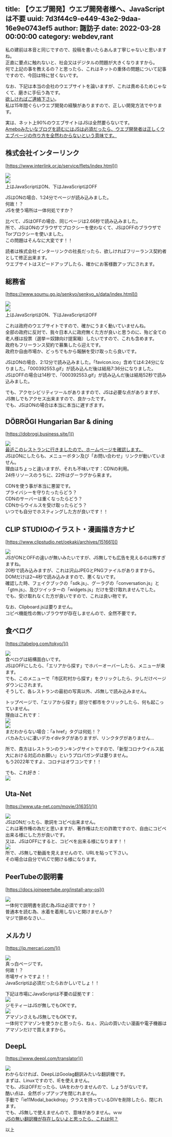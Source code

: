 title: 【ウエブ開発】ウエブ開発者様へ、JavaScriptは不要
uuid: 7d3f44c9-e449-43e2-9daa-16e9e0743ef5
author: 諏訪子
date: 2022-03-28 00:00:00
category: webdev,rant
----
私の建前は本音と同じですので、投稿を書いたらあんま丁寧じゃないと思いますね。\
正直に要点に触れないと、社会又はデジタルの問題が大きくなりますから。\
何で上記の事を教えるの？と思ったら、これはネットの重体の問題について記事ですので、今回は特に甘くないです。

なお、下記は本当の会社のウエブサイトを論いますが、これは責めるためじゃなくて、磨きに手伝う為です。\
[欲しければご連絡下さい](/contact.xhtml)。\
私は15年間ぐらいウエブ開発の経験がありますので、正しい開発方法でやります。

実は、ネット上90%のウエブサイトはJSは全然要らないです。\
[Ameboみたいなブログを読むにはJSは必須だったら、ウエブ開発者は正しくウエブページの作り方を全然わからないという意味です。](https://youtube.owacon.moe/watch?v=OHLp0xEYKXY)

## 株式会社インターリンク
[https://www.interlink.or.jp/service/flets/index.html]()

![](https://ass.technicalsuwako.moe/Screenshot_20220328_003758.png)\
![](https://ass.technicalsuwako.moe/Screenshot_20220328_004131.png)\
上はJavaScriptはON、下はJavaScriptはOFF

JSはONの場合、1:24分でページが読み込みました。\
何故！？\
JSを使う場所は一体何処ですか？

比べて、JSはOFFの場合、同じページは2.66秒で読み込みました。\
所で、JSはONのブラウザでプロクシーを使わなくて、JSはOFFのブラウザでTorプロクシーを使いました。\
この問題はそんなに大変です！！

読者は株式会社インターリンクの社長だったら、欲しければフリーランス契約者として修正出来ます。\
ウエブサイトはスピードアップしたら、確かにお客様数アップにされます。

## 総務省
[https://www.soumu.go.jp/senkyo/senkyo_s/data/index.html]()

![](https://ass.technicalsuwako.moe/Screenshot_20220328_010026.png)\
![](https://ass.technicalsuwako.moe/Screenshot_20220328_010616.png)\
上はJavaScriptはON、下はJavaScriptはOFF

これは政府のウエブサイトですので、確かにうまく動いていませんね。\
全部の政府に反対で、我々日本人に政府無くた方が良いと思うのに、殆ど全ての老人様は投票（選挙＝奴隷向け提案箱）したいですので、これも含めます。\
政府もフリーランス契約で募集したら迎えです。\
政府か自由市場か、どっちでもから報酬を受け取ったら良いです。

JSはONの場合、2:12分で読み込みました。「favicon.ico」含めては4:24分になりました。「000392553.gif」が読み込んだ後は結局7:36分になりました。\
JSはOFFの場合は14秒で、「000392553.gif」が読み込んだ後は結局52秒で読み込みました。

でも、アクセシビリティツールがありますので、JSは必要な点がありますが、JS無しでもアクセス出来ますので、良かったです。\
でも、JSはONの場合は本当に本当に遅すぎます。

## DÖBRÖGI Hungarian Bar & dining
[https://dobrogi.business.site/]()

![](https://ass.technicalsuwako.moe/Screenshot_20220328_011906.png)\
[最近このレストランに行きましたので、ホームページを確認します。](/blog/cryptocurrency-kakunin-with-cointop.xhtml)\
JSはONにしたらも、メニューボタン及び「お問い合わせ」リンクが動いていません。\
理由はちょっと違いますが、それも不味いです：CDNの利用。\
24件リソースのうちに、22件はグーラグから来ます。

CDNを使う事が本当に悪習です。\
プライバシーを守りたったらどう？\
CDNのサーバーは重くなったらどう？\
CDNからウイルスを受け取ったらどう？\
いつでも自分でホスティングした方が良いです！！

## CLIP STUDIOのイラスト・漫画描き方ナビ
[https://www.clipstudio.net/oekaki/archives/151661]()

![](https://ass.technicalsuwako.moe/Screenshot_20220328_013327.png)\
JSがONとOFFの違いが無いみたいですが、JS無しでも広告を見えるのは怖すぎますね。\
20秒で読み込みますが、これは沢山JPEGとPNGファイルがありますから。\
DOMだけは2~4秒で読み込みますので、悪くないです。\
確認した時、フェイクブックの「sdk.js」、グーラグの「conversation.js」と「gtm.js」、及びツイッターの「widgets.js」だけを受け取れませんでした。\
でも、受け取れなくた方が良いですので、これは良い物です。

なお、Clipboard.jsは要りません。\
コピペ機能性の無いブラウザが存在しませんので、全然不要です。

## 食べログ
[https://tabelog.com/tokyo/]()

![](https://ass.technicalsuwako.moe/Screenshot_20220328_025444.png)\
食べログは結構面白いです。\
JSはOFFにしたら、「エリアから探す」でホバーオーバーしたら、メニューが来ます。\
でも、このメニューで「市区町村から探す」をクリックしたら、少しだけページダウンにされます。\
そうして、各レストランの最初の写真以外、JS無しで読み込みません。

トップページで、「エリアから探す」部分で都市をクリックしたら、何も起こっていません。\
理由はこれです：\
![](https://ass.technicalsuwako.moe/Screenshot_20220328_030147.png)\
![](https://ass.technicalsuwako.moe/Screenshot_20220328_030251.png)\
まだわからない場合：「a href」タグは何処！？\
バカみたいに凄いデカイdivタグがありますが、リンクタグがありません…

所で、貴方はレストランのランキングサイトですので、「新型コロナウイルス拡大における対応のお願い」というプロパガンダは要りません。\
もう2022年ですよ、コロナはオワコンです！！

でも、これ好き：\
![](https://ass.technicalsuwako.moe/Screenshot_20220328_031659.png)

## Uta-Net
[https://www.uta-net.com/movie/316351/]()

![](https://ass.technicalsuwako.moe/Screenshot_20220328_014847.png)\
JSはONだったら、歌詞をコピペ出来ません。\
これは著作権の為だと思いますが、著作権はただの詐欺ですので、自由にコピペ出来る様にした方が良いです。\
又は、JSはOFFにすると、コピペを出来る様になります！！\
![](https://ass.technicalsuwako.moe/Screenshot_20220328_015043.png)\
所で、JS無しで動画を見えませんので、URLを貼って下さい。\
その場合は自分でVLCで開ける様になります。

## PeerTubeの説明書
[https://docs.joinpeertube.org/install-any-os]()

![](https://ass.technicalsuwako.moe/Screenshot_20220328_015413.png)\
一体何で説明書を読む為JSは必須ですか！？\
普通本を読む為、水着を着用しないと開けませんか？\
マジで辞めなさい…

## メルカリ
[https://jp.mercari.com/]()

![](https://ass.technicalsuwako.moe/Screenshot_20220328_020056.png)\
真っ白ページです。\
何故！？\
市場サイトですよ！！\
JavaScriptは必須だったらおかしいでしょ！！

下記は市場にJavaScriptは不要の証拠です：\
![](https://ass.technicalsuwako.moe/Screenshot_20220328_020230.png)\
ジモティーはJSが無しでもOKです。\
![](https://ass.technicalsuwako.moe/Screenshot_20220328_020423.png)\
アマゾンさえもJS無しでもOKです。\
一体何でアマゾンを使うかと思ったら、ねぇ、沢山の買いたい漫画や電子機器はアマゾンだけで買えますから。

## DeepL
[https://www.deepl.com/translator]()

![](https://ass.technicalsuwako.moe/Screenshot_20220328_022615.png)\
わからなければ、DeepLはGoolag翻訳みたいな翻訳機です。\
まずは、Linuxですので、IEを使えません。\
でも、JSはOFFだったら、UAをわかりませんので、しょうがないです。\
酷い点は、全然ポップアップを閉じれません。\
手動で「ie11Modal_backdrop」クラスを持っているDIVを削除したら、閉じれます。\
でも、JS無しで使えませんので、意味がありません。ｗｗ\
[JSの無い翻訳機が存在しないよと思ったら、これは何？](https://simplytranslate.org/)

以上
